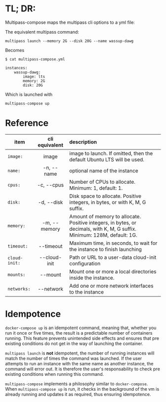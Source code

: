 # TL; DR:

Multipass-compose maps the multipass cli options to a yml file:

The equivalent multipass command:
```
multipass launch --memory 2G --disk 20G --name wassup-dawg
```

Becomes


```
$ cat multipass-compose.yml

instances:
    wassup-dawg:
        image: lts
        memory: 2G
        disk: 20G

```

Which is launched with

`multipass-compose up`

# Reference

|   item        |      cli equivalent      |  description |
|---------------|:------------------------:|:--------------------------------------|
| `image:`      | image                    | image to launch. If omitted, then the default Ubuntu LTS will be used. |
| `name:`       | -n, --name               | optional name of the instance |
| `cpus:`       | -c, --cpus               | Number of CPUs to allocate. Minimum: 1, default: 1. |
| `disk:`       | -d, --disk               | Disk space to allocate. Positive integers, in bytes, or with K, M, G suffix. |
| `memory:`     | -m, --memory             | Amount of memory to allocate. Positive integers, in bytes, or decimals, with K, M, G suffix.  Minimum: 128M, default: 1G. |
| `timeout:`    | --timeout                | Maximum time, in seconds, to wait for the instance to finish launching  |
| `cloud-init:` | --cloud-init             | Path or URL to a user-data cloud-init configuration |
| `mounts:`     | --mount                  | Mount one or more a local directories inside the instance. |
| `networks:`   | --network                | Add one or more network interfaces to the instance |

# Idempotence

`docker-compose up` is an idempotent command, meaning that, whether you run it once or five times, the result is a predictable number of containers running.  This feature prevents unintended side effects and ensures that pre existing conditions do not get in the way of launching the container.

`multipass launch` is **not** idempotent, the number of running instances will match the number of times the command was launched. If the user attempts to run an instance with the same name as another instance, the command will error out.  It is therefore the user's responsability to check pre existing conditions when running this command.

`multipass-compose` implements a philosophy similar to `docker-compose`.  When `multipass-compose up` is run, it checks in the background of the vm is already running and updates it as required, thus ensuring idempotence.

